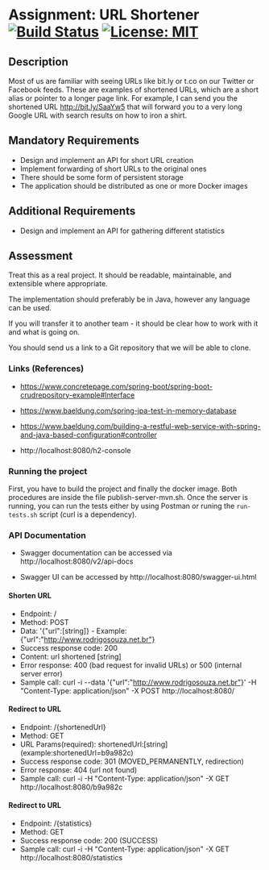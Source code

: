 # Assignment: URL Shortener [![Build Status](https://travis-ci.org/rsouza01/vanhack-url-rzr.svg?branch=master)](https://travis-ci.org/rsouza01/vanhack-url-rzr) [![License: MIT](https://img.shields.io/badge/License-MIT-yellow.svg)](https://opensource.org/licenses/MIT)



## Description

Most of us are familiar with seeing URLs like bit.ly or t.co on our Twitter or Facebook feeds. These are examples of shortened URLs, which are a short alias or pointer to a longer page link. For example, I can send you the shortened URL http://bit.ly/SaaYw5 that will forward you to a very long Google URL with search results on how to iron a shirt.

## Mandatory Requirements

- Design and implement an API for short URL creation
- Implement forwarding of short URLs to the original ones
- There should be some form of persistent storage
- The application should be distributed as one or more Docker images

## Additional Requirements

- Design and implement an API for gathering different statistics

## Assessment

Treat this as a real project. It should be readable, maintainable, and extensible where appropriate.

The implementation should preferably be in Java, however any language can be used.

If you will transfer it to another team - it should be clear how to work with it and what is going on.

You should send us a link to a Git repository that we will be able to clone.

### Links (References)

- https://www.concretepage.com/spring-boot/spring-boot-crudrepository-example#Interface
- https://www.baeldung.com/spring-jpa-test-in-memory-database
- https://www.baeldung.com/building-a-restful-web-service-with-spring-and-java-based-configuration#controller

- http://localhost:8080/h2-console

### Running the project

First, you have to build the project and finally the docker image. Both procedures are inside the file publish-server-mvn.sh. Once the server is running, you can run the tests either by using Postman or runing the `run-tests.sh` script (curl is a dependency). 

### API Documentation

- Swagger documentation can be accessed via  http://localhost:8080/v2/api-docs

- Swagger UI can be accessed by http://localhost:8080/swagger-ui.html


#### Shorten URL
- Endpoint: /
- Method: POST
- Data: '{"url":[string]} - Example: {"url":"http://www.rodrigosouza.net.br"}
- Success response code: 200
- Content: url shortened [string]
- Error response: 400 (bad request for invalid URLs) or 500 (internal server error)
- Sample call:  curl -i --data '{"url":"http://www.rodrigosouza.net.br"}' -H "Content-Type: application/json" -X POST http://localhost:8080/


#### Redirect to URL
- Endpoint: /{shortenedUrl}
- Method: GET
- URL Params(required): shortenedUrl:[string] (example:shortenedUrl=b9a982c) 
- Success response code: 301 (MOVED_PERMANENTLY, redirection)
- Error response: 404 (url not found)
- Sample call:  curl -i -H "Content-Type: application/json" -X GET http://localhost:8080/b9a982c


#### Redirect to URL
- Endpoint: /{statistics}
- Method: GET
- Success response code: 200 (SUCCESS)
- Sample call:  curl -i -H "Content-Type: application/json" -X GET http://localhost:8080/statistics


